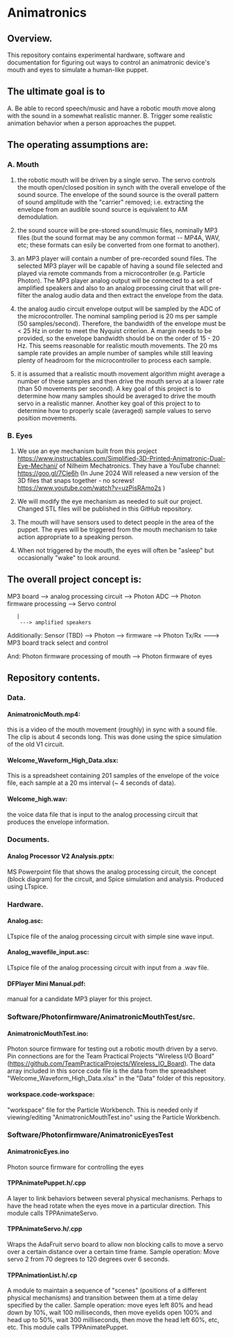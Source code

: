 # Animatronics

## Overview.
This repository contains experimental hardware, software and documentation for figuring out
ways to control an animatronic device's mouth and eyes to simulate a human-like puppet. 

## The ultimate goal is to
A. Be able to record speech/music and have a robotic mouth move along with the sound in a 
somewhat realistic manner.
B. Trigger some realistic animation behavior when a person approaches the puppet. 


## The operating assumptions are:

### A. Mouth

1. the robotic mouth will be driven by a single servo.  The servo controls the mouth open/closed
position in synch with the overall envelope of the sound source.  The envelope of the sound source
is the overall pattern of sound amplitude with the "carrier" removed; i.e. extracting the
envelope from an audible sound source is equivalent to AM demodulation.

2. the sound source will be pre-stored sound/music files, nominally MP3 files (but the sound format
may be any common format -- MP4A, WAV, etc; these formats can esily be converted from one format to another).

3. an MP3 player will contain a number of pre-recorded sound files.  The selected MP3 player will be capable
of having a sound file selected and played via remote commands from a microcontroller (e.g. Particle Photon).
The MP3 player analog output will be connected to a set of amplified speakers and also to an analog
processing ciruit that will pre-filter the analog audio data and then extract the envelope from the data.

4. the analog audio circuit envelope output will be sampled by the ADC of the microcontroller.  The nominal
sampling period is 20 ms per sample (50 samples/second). Therefore, the bandwidth of the envelope must be < 25 Hz
in order to meet the Nyquist criterion.  A margin needs to be provided, so the envelope bandwidth should be on
the order of 15 - 20 Hz. This seems reasonable for realistic mouth movements.  The 20 ms sample rate provides
an ample number of samples while still leaving plenty of headroom for the microcontroller to process each sample.

5. it is assumed that a realistic mouth movement algorithm might average a number of these samples and then drive
the mouth servo at a lower rate (than 50 movements per second).  A key goal of this project is to determine
how many samples should be averaged to drive the mouth servo in a realistic manner.  Another key goal of this 
project to to determine how to properly scale (averaged) sample values to servo position movements.

### B. Eyes

1. We use an eye mechanism built from this project https://www.instructables.com/Simplified-3D-Printed-Animatronic-Dual-Eye-Mechani/
of Nilheim Mechatronics.  They have a YouTube channel:  https://goo.gl/7Cle6h   (In June 2024 Will released a new version of
the 3D files that snaps together - no screws!  https://www.youtube.com/watch?v=uzPisRAmo2s )

3. We will modify the eye mechanism as needed to suit our project. Changed STL files will be published in this GitHub repository.

4. The mouth will have sensors used to detect people in the area of the puppet. The eyes will be triggered from the mouth mechanism to take action appropriate to a speaking person.

5. When not triggered by the mouth, the eyes will often be "asleep" but occasionally "wake" to look around.


## The overall project concept is:

MP3 board --> analog processing circuit --> Photon ADC --> Photon firmware processing --> Servo control

       |
        ---> amplified speakers

Additionally:
Sensor (TBD) --> Photon --> firmware --> Photon Tx/Rx ---> MP3 board track select and control

And: 
Photon firmware processing of mouth --> Photon firmware of eyes


## Repository contents.
### Data.
#### AnimatronicMouth.mp4: 
this is a video of the mouth movement (roughly) in sync with
a sound file.  The clip is about 4 seconds long.  This was done
using the spice simulation of the old V1 circuit.

#### Welcome_Waveform_High_Data.xlsx:  
This is a spreadsheet containing 201 samples of the
envelope of the voice file, each sample at a 20 ms interval (~ 4 seconds of data).

#### Welcome_high.wav:  
the voice data file that is input to the analog processing circuit that
produces the envelope information.

### Documents.
#### Analog Processor V2 Analysis.pptx:  
MS Powerpoint file that shows the analog processing circuit, the 
concept (block diagram) for the circuit, and Spice simulation and analysis.  Produced using LTspice.

### Hardware.
#### Analog.asc: 
LTspice file of the analog processing circuit with simple sine wave input.

#### Analog_wavefile_input.asc:  
LTspice file of the analog processing circuit with input from a .wav file.

#### DFPlayer Mini Manual.pdf:  
manual for a candidate MP3 player for this project.

### Software/Photonfirmware/AnimatronicMouthTest/src.
#### AnimatronicMouthTest.ino:  
Photon source firmware for testing out a robotic mouth driven
by a servo. Pin connections are for the Team Practical Projects "Wireless I/O Board"
(https://github.com/TeamPracticalProjects/Wireless_IO_Board). 
The data array included in this sorce code file is the data from the spreadsheet
"Welcome_Waveform_High_Data.xlsx" in the "Data" folder of this repository.

#### workspace.code-workspace: 
"workspace" file for the Particle Workbench.  This is needed only if
viewing/editing "AnimatronicMouthTest.ino" using the Particle Workbench.

### Software/Photonfirmware/AnimatronicEyesTest
#### AnimatronicEyes.ino
Photon source firmware for controlling the eyes
#### TPPAnimatePuppet.h/.cpp
A layer to link behaviors between several physical mechanisms. Perhaps to have the head rotate when the eyes move in a particular direction. This module calls TPPAnimateServo.
#### TPPAnimateServo.h/.cpp
Wraps the AdaFruit servo board to allow non blocking calls to move a servo over a certain distance over a certain time frame. Sample operation: Move servo 2 from 70 degrees to 120 degrees over 6 seconds.
#### TPPAnimationList.h/.cp
A module to maintain a sequence of "scenes" (positions of a different physical mechanisms) and transition between them at a time delay specified by the caller. Sample operation: move eyes left 80% and head down by 10%, wait 100 milliseconds, then move eyelids open 100% and head up to 50%, wait 300 milliseconds, then move the head left 60%, etc, etc. This module calls TPPAnimatePuppet.
